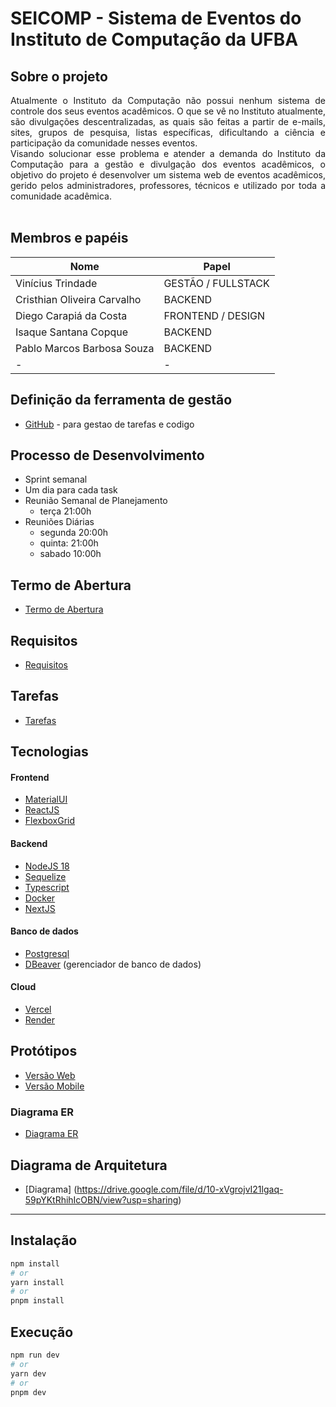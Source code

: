 # SEICOMP - Sistema de Eventos do Instituto de Computação da UFBA 

## Sobre o projeto
<div align="justify">
Atualmente o Instituto da Computação não possui nenhum sistema de controle dos seus eventos acadêmicos. O que se vê no Instituto atualmente, são divulgações descentralizadas, as quais são feitas a partir de e-mails, sites, grupos de pesquisa, listas específicas, dificultando a ciência e participação da comunidade nesses eventos.
</div>

<div align="justify">
Visando solucionar esse problema e atender a demanda do Instituto da Computação para a gestão e divulgação dos eventos acadêmicos, o objetivo do projeto é desenvolver um sistema web de eventos acadêmicos, gerido pelos administradores, professores, técnicos e utilizado por toda a comunidade acadêmica.
</div>
<br/>

## Membros e papéis

| Nome  | Papel  |
|---|---|
| Vinícius Trindade  | GESTÃO / FULLSTACK  |
| Cristhian Oliveira Carvalho  | BACKEND|
| Diego Carapiá da Costa | FRONTEND / DESIGN|
| Isaque Santana Copque  | BACKEND|
| Pablo Marcos Barbosa Souza  | BACKEND|
| - | -|


## Definição da ferramenta de gestão

- [GitHub](https://github.com/orgs/ic0045/projects/1) - para gestao de tarefas e codigo

## Processo de Desenvolvimento
 - Sprint semanal
 - Um dia para cada task
 - Reunião Semanal de Planejamento 
    - terça 21:00h
 - Reuniões Diárias 
    - segunda 20:00h
    - quinta: 21:00h
    - sabado 10:00h

## Termo de Abertura
- [Termo de Abertura](./docs/termo_abertura.pdf)

## Requisitos
- [Requisitos](https://docs.google.com/spreadsheets/d/15ZO1JtwPHYhsB4rp6Ko_rEEBG1fMr6Br-LRbo9UJFr8/edit?usp=sharing)

## Tarefas
- [Tarefas](https://github.com/orgs/ic0045/projects/1/views/1)

## Tecnologias
#### Frontend
- [MaterialUI](https://mui.com/)
- [ReactJS](https://pt-br.reactjs.org/)
- [FlexboxGrid](http://flexboxgrid.com/)
#### Backend
- [NodeJS 18](https://nodejs.org/en/download) 
- [Sequelize](https://sequelize.org)
- [Typescript](https://www.typescriptlang.org)
- [Docker](https://www.docker.com)
- [NextJS](https://nextjs.org/)
#### Banco de dados
- [Postgresql](https://www.postgresql.org)
- [DBeaver](https://dbeaver.io/download/) (gerenciador de banco de dados)
#### Cloud
- [Vercel](https://vercel.com/dashboard)
- [Render](https://render.com)

## Protótipos

- [Versão Web](https://www.figma.com/file/3ILo3QsC6TPdy4VOiiMoJt/Eventos-Comp?node-id=0%3A1&t=tCzSxbbYrjfWyZQc-1)
- [Versão Mobile](https://www.figma.com/file/xLgt4T2XivyfJlt7WlePwk/Untitled?node-id=0%3A1&t=O2nxvHh3li4Y3JHA-1)

### Diagrama ER

- [Diagrama ER](./docs/diagrama.png)

## Diagrama de Arquitetura
- [Diagrama] (https://drive.google.com/file/d/10-xVgrojvI21lgaq-59pYKtRhihIcOBN/view?usp=sharing)

---------

## Instalação


```bash
npm install
# or
yarn install
# or
pnpm install
```

## Execução


```bash
npm run dev
# or
yarn dev
# or
pnpm dev
```


<!-- ### Arquitetura
## Install
## Usage -->



